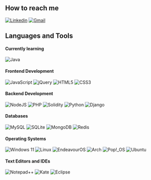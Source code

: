 ## How to reach me
   [![Linkedin](https://img.shields.io/badge/-LinkedIn-blue?style=for-the-badge&logo=Linkedin&logoColor=white)](https://www.linkedin.com/in/alberto-toscano/)
   [![Gmail](https://img.shields.io/badge/-Gmail-c14438?style=for-the-badge&logo=Gmail&logoColor=white)](mailto:albertotoscano997@gmail.com)

## Languages and Tools

#### Currently learning
   ![Java](https://img.shields.io/badge/java-%23ED8B00.svg?style=for-the-badge&logo=openjdk&logoColor=white)

#### Frontend Development
   ![JavaScript](https://img.shields.io/badge/javascript-%23323330.svg?style=for-the-badge&logo=javascript&logoColor=%23F7DF1E)
   ![jQuery](https://img.shields.io/badge/jquery-%230769AD.svg?style=for-the-badge&logo=jquery&logoColor=white)
   ![HTML5](https://img.shields.io/badge/html5-%23E34F26.svg?style=for-the-badge&logo=html5&logoColor=white)
   ![CSS3](https://img.shields.io/badge/css3-%231572B6.svg?style=for-the-badge&logo=css3&logoColor=white)
   
#### Backend Development
   ![NodeJS](https://img.shields.io/badge/node.js-6DA55F?style=for-the-badge&logo=node.js&logoColor=white)
   ![PHP](https://img.shields.io/badge/php-%23777BB4.svg?style=for-the-badge&logo=php&logoColor=white)
   ![Solidity](https://img.shields.io/badge/Solidity-%23363636.svg?style=for-the-badge&logo=solidity&logoColor=white)
   ![Python](https://img.shields.io/badge/python-3670A0?style=for-the-badge&logo=python&logoColor=ffdd54)
   ![Django](https://img.shields.io/badge/django-%23092E20.svg?style=for-the-badge&logo=django&logoColor=white)

#### Databases
   ![MySQL](https://img.shields.io/badge/mysql-4479A1.svg?style=for-the-badge&logo=mysql&logoColor=white)
   ![SQLite](https://img.shields.io/badge/sqlite-%2307405e.svg?style=for-the-badge&logo=sqlite&logoColor=white)
   ![MongoDB](https://img.shields.io/badge/MongoDB-%234ea94b.svg?style=for-the-badge&logo=mongodb&logoColor=white)
   ![Redis](https://img.shields.io/badge/redis-%23DD0031.svg?style=for-the-badge&logo=redis&logoColor=white)

#### Operating Systems
   ![Windows 11](https://img.shields.io/badge/Windows%2011-%230079d5.svg?style=for-the-badge&logo=Windows%2011&logoColor=white)
   ![Linux](https://img.shields.io/badge/Linux-FCC624?style=for-the-badge&logo=linux&logoColor=black)
   ![EndeavourOS](https://img.shields.io/badge/EndeavourOS-7E3AAC?style=for-the-badge&logo=endeavouros&logoColor=white)
   ![Arch](https://img.shields.io/badge/Arch%20Linux-1793D1?logo=arch-linux&logoColor=fff&style=for-the-badge)
   ![Pop!\_OS](https://img.shields.io/badge/Pop!_OS-48B9C7?style=for-the-badge&logo=Pop!_OS&logoColor=white)
   ![Ubuntu](https://img.shields.io/badge/Ubuntu-E95420?style=for-the-badge&logo=ubuntu&logoColor=white)

#### Text Editors and IDEs
   ![Notepad++](https://img.shields.io/badge/Notepad++-90E59A.svg?style=for-the-badge&logo=notepad%2b%2b&logoColor=black)
   ![Kate](https://img.shields.io/badge/-Kate-1F8A70?logo=kde&style=for-the-badge&logoColor=white)
   ![Eclipse](https://img.shields.io/badge/Eclipse-FE7A16.svg?style=for-the-badge&logo=Eclipse&logoColor=white)
<!--
**albeok/albeok** is a ✨ _special_ ✨ repository because its `README.md` (this file) appears on your GitHub profile.

Here are some ideas to get you started:

- 🔭 I’m currently working on ...
- 🌱 I’m currently learning ...
- 👯 I’m looking to collaborate on ...
- 🤔 I’m looking for help with ...
- 💬 Ask me about ...
- 📫 How to reach me: ...
- 😄 Pronouns: ...
- ⚡ Fun fact: ...
-->
